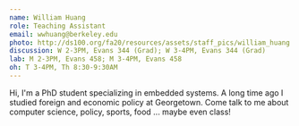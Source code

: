 ```yaml
---
name: William Huang
role: Teaching Assistant
email: wwhuang@berkeley.edu
photo: http://ds100.org/fa20/resources/assets/staff_pics/william_huang.jpg
discussion: W 2-3PM, Evans 344 (Grad); W 3-4PM, Evans 344 (Grad)
lab: M 2-3PM, Evans 458; M 3-4PM, Evans 458
oh: T 3-4PM, Th 8:30-9:30AM
---
```


Hi, I'm a PhD student specializing in embedded systems. A long time ago I studied foreign and economic policy at Georgetown. Come talk to me about computer science, policy, sports, food ... maybe even class!
